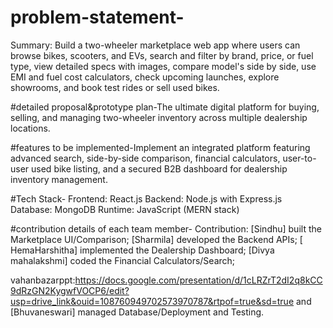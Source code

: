 # problem-statement-
Summary: Build a two-wheeler marketplace web app where users can browse bikes, scooters, and EVs, search and filter by brand, price, or fuel type, view detailed specs with images, compare model's side by side, use EMI and fuel cost calculators, check upcoming launches, explore showrooms, and book test rides or sell used bikes.

#detailed proposal&prototype plan-The ultimate digital platform for buying, selling, and managing two-wheeler inventory across multiple dealership locations.

#features to be implemented-Implement an integrated platform featuring advanced search, side-by-side comparison, financial calculators, user-to-user used bike listing, and a secured B2B dashboard for dealership inventory management.

#Tech Stack-
Frontend: React.js
Backend: Node.js with Express.js
Database: MongoDB
Runtime: JavaScript (MERN stack)

#contribution details of each team member-
Contribution: [Sindhu] built the Marketplace UI/Comparison;
[Sharmila] developed the Backend APIs;
[ HemaHarshitha] implemented the Dealership Dashboard;
[Divya mahalakshmi] coded the Financial Calculators/Search;

vahanbazarppt:https://docs.google.com/presentation/d/1cLRZrT2dI2q8kCC9dRzGN2KygwfVOCP6/edit?usp=drive_link&ouid=108760949702573970787&rtpof=true&sd=true
and [Bhuvaneswari] managed Database/Deployment and Testing.
